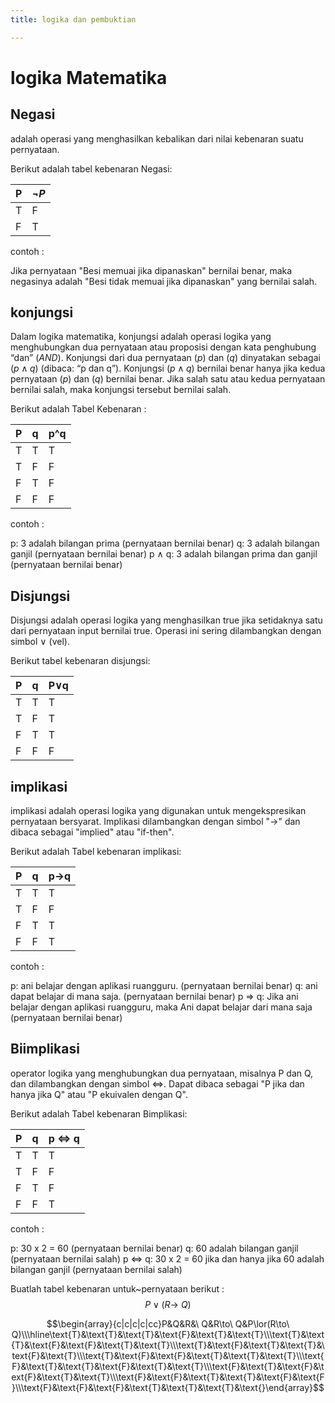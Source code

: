 ```yaml
---
title: logika dan pembuktian

---
```


# logika Matematika

## Negasi
adalah operasi yang menghasilkan kebalikan dari nilai kebenaran suatu pernyataan.

Berikut adalah tabel kebenaran Negasi:

| P        |   $\neg P$       |
| -------- | -------- | 
| T        | F        |
| F        | T        |

contoh : 

Jika pernyataan "Besi memuai jika dipanaskan" bernilai benar, maka negasinya adalah "Besi tidak memuai jika dipanaskan" yang bernilai salah.

## konjungsi
Dalam logika matematika, konjungsi adalah operasi logika yang menghubungkan dua pernyataan atau proposisi dengan kata penghubung “dan” $(AND)$. Konjungsi dari dua pernyataan $( p )$ dan $( q )$ dinyatakan sebagai $( p \land q )$ (dibaca: “p dan q”). Konjungsi $( p \land q )$ bernilai benar hanya jika kedua pernyataan $( p )$ dan $( q )$ bernilai benar. Jika salah satu atau kedua pernyataan bernilai salah, maka konjungsi tersebut bernilai salah.

Berikut adalah Tabel Kebenaran :

| P        | q        | p^q      |
| -------- | -------- | -------- |
| T        | T        | T        |
| T        | F        | F        |
| F        | T        | F        |
| F        | F        | F        | 
 
 contoh : 
 
 p: 3 adalah bilangan prima (pernyataan bernilai benar)
q: 3 adalah bilangan ganjil (pernyataan bernilai benar)
p ∧ q: 3 adalah bilangan prima dan ganjil (pernyataan bernilai benar)

## Disjungsi
 Disjungsi adalah operasi logika yang menghasilkan true jika setidaknya satu dari pernyataan input bernilai true. Operasi ini sering dilambangkan dengan simbol ∨ (vel).
 
 Berikut tabel kebenaran disjungsi:
 
| P        | q        | P$\vee$q |
| -------- | -------- | -------- |
| T        | T        | T        |
| T        | F        | T        |
| F        | T        | T        | 
| F        | F        | F        |
## implikasi
implikasi adalah operasi logika yang digunakan untuk mengekspresikan pernyataan bersyarat. Implikasi dilambangkan dengan simbol "→" dan dibaca sebagai "implied" atau "if-then".

Berikut adalah Tabel kebenaran implikasi:

| P        | q        | p→q      |
| -------- | -------- | -------- |
| T        | T        | T        |
| T        | F        | F        | 
| F        | T        | T        |
| F        | F        | T        |

contoh : 

p: ani belajar dengan aplikasi ruangguru. (pernyataan bernilai benar)
q: ani dapat belajar di mana saja. (pernyataan bernilai benar)
p ⇒ q: Jika ani belajar dengan aplikasi ruangguru, maka Ani dapat belajar dari mana saja (pernyataan bernilai benar)
## Biimplikasi
operator logika yang menghubungkan dua pernyataan, misalnya P dan Q, dan dilambangkan dengan simbol ⇔. Dapat dibaca sebagai "P jika dan hanya jika Q" atau "P ekuivalen dengan Q".

Berikut adalah Tabel kebenaran Bimplikasi:


| P        | q        | p ⇔ q   |
| -------- | -------- | -------- |
| T        | T        | T        |
| T        | F        | F        |
| F        | T        | F        |
| F        | F        | T        |

contoh : 

p: 30 x 2 = 60 (pernyataan bernilai benar)
q: 60 adalah bilangan ganjil (pernyataan bernilai salah)
p ⇔ q: 30 x 2 = 60 jika dan hanya jika 60 adalah bilangan ganjil (pernyataan bernilai salah)

Buatlah tabel kebenaran untuk~pernyataan berikut : $$P\lor(R\to\ Q)$$

$$\begin{array}{c|c|c|c|cc}P&Q&R&\ Q&R\to\ Q&P\lor(R\to\ Q)\\\hline\text{T}&\text{T}&\text{T}&\text{F}&\text{T}&\text{T}\\\text{T}&\text{T}&\text{F}&\text{F}&\text{T}&\text{T}\\\text{T}&\text{F}&\text{T}&\text{T}&\text{F}&\text{T}\\\text{T}&\text{F}&\text{F}&\text{T}&\text{T}&\text{T}\\\text{F}&\text{T}&\text{T}&\text{F}&\text{T}&\text{T}\\\text{F}&\text{T}&\text{F}&\text{F}&\text{T}&\text{T}\\\text{F}&\text{F}&\text{T}&\text{T}&\text{F}&\text{F}\\\text{F}&\text{F}&\text{F}&\text{T}&\text{T}&\text{T}&\text{}\end{array}$$